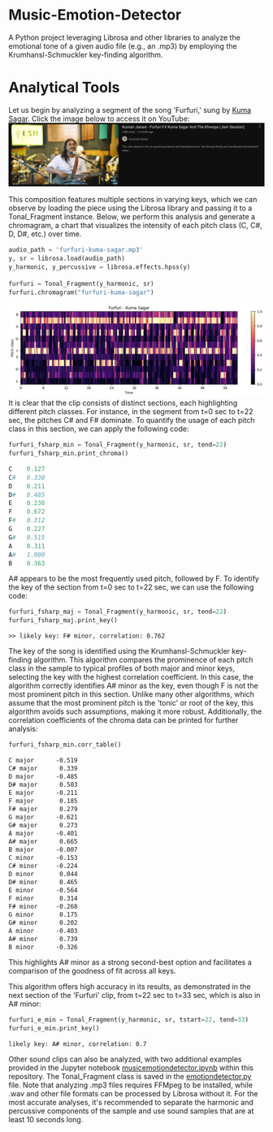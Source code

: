 # Music-Emotion-Detector
A Python project leveraging Librosa and other libraries to analyze the emotional tone of a given audio file (e.g., an .mp3) by employing the Krumhansl-Schmuckler key-finding algorithm.

# Analytical Tools
Let us begin by analyzing a segment of the song 'Furfuri,' sung by [Kuma Sagar](https://www.google.com/search?q=Kuma+sagar&client=ubuntu&hs=HRz&sca_esv=5a31cca9ef420a11&channel=fs&ei=jou8Z6OpDY_c2roPw8CNoQU&ved=0ahUKEwijqMvDy9yLAxUPrlYBHUNgI1QQ4dUDCA8&uact=5&oq=Kuma+sagar&gs_lp=Egxnd3Mtd2l6LXNlcnAiCkt1bWEgc2FnYXIyBxAAGIAEGBMyBxAAGIAEGBMyBxAAGIAEGBMyBxAAGIAEGBMyBxAAGIAEGBMyBxAAGIAEGBMyBxAAGIAEGBMyBxAAGIAEGBMyBxAAGIAEGBMyBxAAGIAEGBNIzB1Q6QhYhxtwAXgBkAEAmAHnAaAB7w-qAQUwLjUuNbgBA8gBAPgBAZgCCqACthGoAgDCAg4QABiABBixAxiDARiKBcICCxAAGIAEGLEDGIMBwgILEAAYgAQYsQMYigXCAggQABiABBixA8ICChAAGIAEGEMYigXCAgUQABiABJgDBvEFH18sTtkJ8c6SBwQyLTEwoAeJHw&sclient=gws-wiz-serp). Click the image below to access it on YouTube:
[<img src="furfuri-kuma-sagar_YT_link.png">](https://youtu.be/sCQDGs7W6mE?si=pT1_AbXhBbzEEgpt)

This composition features multiple sections in varying keys, which we can observe by loading the piece using the Librosa library and passing it to a Tonal_Fragment instance. Below, we perform this analysis and generate a chromagram, a chart that visualizes the intensity of each pitch class (C, C#, D, D#, etc.) over time.

```python
audio_path = 'furfuri-kuma-sagar.mp3'
y, sr = librosa.load(audio_path)
y_harmonic, y_percussive = librosa.effects.hpss(y)

furfuri = Tonal_Fragment(y_harmonic, sr)
furfuri.chromagram("furfuri-kuma-sagar")
```
[<img src="furfuri_chromagram.png">](https://github.com/Youbraj/YouTube-Music-Emotion-Detector/blob/main/furfuri_chromagram.png)
It is clear that the clip consists of distinct sections, each highlighting different pitch classes. For instance, in the segment from t=0 sec to t=22 sec, the pitches C# and F# dominate. To quantify the usage of each pitch class in this section, we can apply the following code:

```python
furfuri_fsharp_min = Tonal_Fragment(y_harmonic, sr, tend=22)
furfuri_fsharp_min.print_chroma()
```
```python
C 	 0.127
C# 	 0.330
D 	 0.211
D# 	 0.485
E 	 0.236
F 	 0.672
F# 	 0.312
G 	 0.227
G# 	 0.515
A 	 0.311
A# 	 1.000
B 	 0.363
```
A# appears to be the most frequently used pitch, followed by F. To identify the key of the section from t=0 sec to t=22 sec, we can use the following code:
```python
furfuri_fsharp_maj = Tonal_Fragment(y_harmonic, sr, tend=22)
furfuri_fsharp_maj.print_key()
```
```
>> likely key: F# minor, correlation: 0.762
```
The key of the song is identified using the Krumhansl-Schmuckler key-finding algorithm. This algorithm compares the prominence of each pitch class in the sample to typical profiles of both major and minor keys, selecting the key with the highest correlation coefficient. In this case, the algorithm correctly identifies A# minor as the key, even though F is not the most prominent pitch in this section. Unlike many other algorithms, which assume that the most prominent pitch is the 'tonic' or root of the key, this algorithm avoids such assumptions, making it more robust. Additionally, the correlation coefficients of the chroma data can be printed for further analysis:
```python
furfuri_fsharp_min.corr_table()
```
```
C major 	 -0.519
C# major 	  0.339
D major 	 -0.485
D# major 	  0.503
E major 	 -0.211
F major 	  0.185
F# major 	  0.279
G major 	 -0.621
G# major 	  0.273
A major 	 -0.401
A# major 	  0.665
B major 	 -0.007
C minor 	 -0.153
C# minor 	 -0.224
D minor 	  0.044
D# minor 	  0.465
E minor 	 -0.564
F minor 	  0.314
F# minor 	 -0.268
G minor 	  0.175
G# minor 	  0.202
A minor 	 -0.403
A# minor 	  0.739
B minor 	 -0.326
```
This highlights A# minor as a strong second-best option and facilitates a comparison of the goodness of fit across all keys.

This algorithm offers high accuracy in its results, as demonstrated in the next section of the 'Furfuri' clip, from t=22 sec to t=33 sec, which is also in A# minor:
```python
furfuri_e_min = Tonal_Fragment(y_harmonic, sr, tstart=22, tend=33)
furfuri_e_min.print_key()
```
```
likely key: A# minor, correlation: 0.7
```
Other sound clips can also be analyzed, with two additional examples provided in the Jupyter notebook [musicemotiondetector.ipynb](https://github.com/Youbraj/YouTube-Music-Emotion-Detector/blob/main/musicemotiondetector.ipynb) within this repository. The Tonal_Fragment class is saved in the [emotiondetector.py](https://github.com/Youbraj/YouTube-Music-Emotion-Detector/blob/main/emotiondetector.py) file. Note that analyzing .mp3 files requires FFMpeg to be installed, while .wav and other file formats can be processed by Librosa without it. For the most accurate analyses, it's recommended to separate the harmonic and percussive components of the sample and use sound samples that are at least 10 seconds long.
